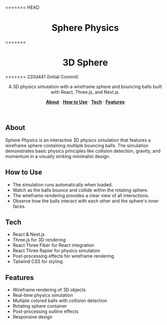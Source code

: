 <<<<<<< HEAD
  <h1 align="center">Sphere Physics</h1>
=======
  <h1 align="center">3D Sphere</h1>
>>>>>>> 220d441 (Initial Commit)
</a>

<p align="center">
  A 3D physics simulation with a wireframe sphere and bouncing balls built with React, Three.js, and Next.js.
</p>

<p align="center">
  </a>
</p>

<p align="center">
  <a href="#about"><strong>About</strong></a> ·
  <a href="#how-to-use"><strong>How to Use</strong></a> ·
  <a href="#tech"><strong>Tech</strong></a> ·
  <a href="#features"><strong>Features</strong></a>
</p>
<br/>

## About

Sphere Physics is an interactive 3D physics simulation that features a wireframe sphere containing multiple bouncing balls. The simulation demonstrates basic physics principles like collision detection, gravity, and momentum in a visually striking minimalist design.

## How to Use

- The simulation runs automatically when loaded.
- Watch as the balls bounce and collide within the rotating sphere.
- The wireframe rendering provides a clear view of all interactions.
- Observe how the balls interact with each other and the sphere's inner faces.

## Tech

- React & Next.js
- Three.js for 3D rendering
- React Three Fiber for React integration
- React Three Rapier for physics simulation
- Post-processing effects for wireframe rendering
- Tailwind CSS for styling

## Features

- Wireframe rendering of 3D objects
- Real-time physics simulation
- Multiple colored balls with collision detection
- Rotating sphere container
- Post-processing outline effects
- Responsive design
